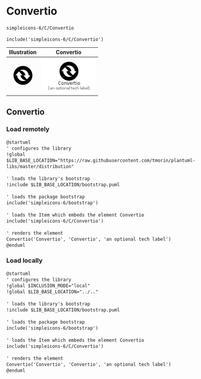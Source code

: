 # Convertio


```text
simpleicons-6/C/Convertio
```

```text
include('simpleicons-6/C/Convertio')
```



| Illustration | Convertio |
| :---: | :---: |
| ![illustration for Illustration](../../simpleicons-6/C/Convertio.png) | ![illustration for Convertio](../../simpleicons-6/C/Convertio.Local.png) |




## Convertio

### Load remotely
```plantuml
@startuml
' configures the library
!global $LIB_BASE_LOCATION="https://raw.githubusercontent.com/tmorin/plantuml-libs/master/distribution"

' loads the library's bootstrap
!include $LIB_BASE_LOCATION/bootstrap.puml

' loads the package bootstrap
include('simpleicons-6/bootstrap')

' loads the Item which embeds the element Convertio
include('simpleicons-6/C/Convertio')

' renders the element
Convertio('Convertio', 'Convertio', 'an optional tech label')
@enduml
```

### Load locally
```plantuml
@startuml
' configures the library
!global $INCLUSION_MODE="local"
!global $LIB_BASE_LOCATION="../.."

' loads the library's bootstrap
!include $LIB_BASE_LOCATION/bootstrap.puml

' loads the package bootstrap
include('simpleicons-6/bootstrap')

' loads the Item which embeds the element Convertio
include('simpleicons-6/C/Convertio')

' renders the element
Convertio('Convertio', 'Convertio', 'an optional tech label')
@enduml
```


